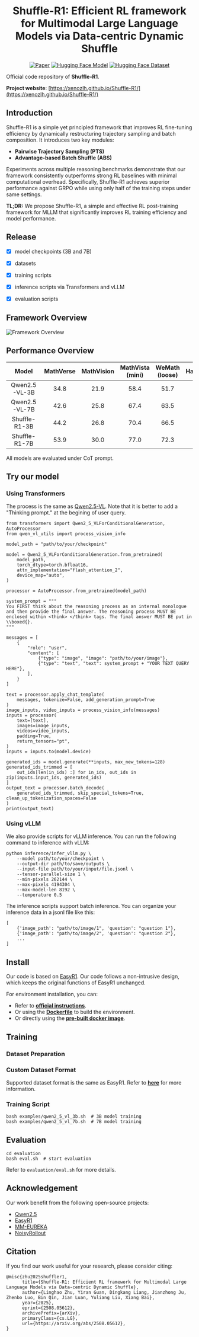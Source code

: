 <div align="center">

# Shuffle-R1: Efficient RL framework for Multimodal Large Language Models via Data-centric Dynamic Shuffle

[![Paper](https://img.shields.io/badge/paper-A42C25?style=flat&logo=arxiv&logoColor=white)](https://arxiv.org/abs/2508.05612) 
[![Hugging Face Model](https://img.shields.io/badge/%F0%9F%A4%97%20Hugging%20Face-Model-blue)](https://arxiv.org/abs/2508.05612) 
[![Hugging Face Dataset](https://img.shields.io/badge/%F0%9F%A4%97%20Hugging%20Face-Dataset-green)](https://arxiv.org/abs/2508.05612)

</div>

Official code repository of **Shuffle-R1**.

**Project website**: [https://xenozlh.github.io/Shuffle-R1/](https://xenozlh.github.io/Shuffle-R1/)

## Introduction
Shuffle-R1 is a simple yet principled framework that improves RL fine-tuning efficiency by dynamically restructuring trajectory sampling and batch composition. It introduces two key modules:

- **Pairwise Trajectory Sampling (PTS)**
- **Advantage-based Batch Shuffle (ABS)**

Experiments across multiple reasoning benchmarks demonstrate that our framework consistently outperforms strong RL baselines with minimal computational overhead. Specifically, Shuffle-R1 achieves superior performance against GRPO while using only half of the training steps under same settings.

**TL;DR:** We propose Shuffle-R1, a simple and effective RL post-training framework for MLLM that significantly improves RL training efficiency and model performance.

## Release
 - [x] model checkpoints (3B and 7B)
 - [x] datasets
 - [x] training scripts
 - [x] inference scripts via Transformers and vLLM
 - [x] evaluation scripts


## Framework Overview
![Framework Overview](assets/framework.png)

## Performance Overview
| Model | MathVerse | MathVision | MathVista (mini) | WeMath (loose) | HallusionBench | ChartQA | Avg. |
| :---: | :---: | :---: | :---: | :---: | :---: | :---: | :---: |
| Qwen2.5-VL-3B | 34.8 | 21.9 | 58.4 | 51.7 | 59.8 | 73.1 | 49.9 |
| Qwen2.5-VL-7B | 42.6 | 25.8 | 67.4 | 63.5 | 65.2 | 79.8 | 57.4 |
| Shuffle-R1-3B | 44.2 | 26.8 | 70.4 | 66.5 | 69.2 | 79.9 | 59.5 |
| Shuffle-R1-7B | 53.9 | 30.0 | 77.0 | 72.3 | 71.0 | 84.1 | 64.7 |

All models are evaluated under CoT prompt.

## Try our model

### Using Transformers
The process is the same as [Qwen2.5-VL](https://github.com/QwenLM/Qwen2.5-VL). Note that it is better to add a "Thinking prompt." at the begining of user query.

```
from transformers import Qwen2_5_VLForConditionalGeneration, AutoProcessor
from qwen_vl_utils import process_vision_info

model_path = "path/to/your/checkpoint"

model = Qwen2_5_VLForConditionalGeneration.from_pretrained(
    model_path,
    torch_dtype=torch.bfloat16,
    attn_implementation="flash_attention_2",
    device_map="auto",
)

processor = AutoProcessor.from_pretrained(model_path)

system_prompt = """
You FIRST think about the reasoning process as an internal monologue and then provide the final answer. The reasoning process MUST BE enclosed within <think> </think> tags. The final answer MUST BE put in \\boxed{}.
"""

messages = [
    {
        "role": "user",
        "content": [
            {"type": "image", "image": "path/to/your/image"},
            {"type": "text", "text": system_prompt + "YOUR TEXT QUERY HERE"},
        ],
    }
]

text = processor.apply_chat_template(
    messages, tokenize=False, add_generation_prompt=True
)
image_inputs, video_inputs = process_vision_info(messages)
inputs = processor(
    text=[text],
    images=image_inputs,
    videos=video_inputs,
    padding=True,
    return_tensors="pt",
)
inputs = inputs.to(model.device)

generated_ids = model.generate(**inputs, max_new_tokens=128)
generated_ids_trimmed = [
    out_ids[len(in_ids) :] for in_ids, out_ids in zip(inputs.input_ids, generated_ids)
]
output_text = processor.batch_decode(
    generated_ids_trimmed, skip_special_tokens=True, clean_up_tokenization_spaces=False
)
print(output_text)
```

### Using vLLM
We also provide scripts for vLLM inference. You can run the following command to inference with vLLM:
```
python inference/infer_vllm.py \
    --model path/to/your/checkpoint \
    --output-dir path/to/save/outputs \
    --input-file path/to/your/input/file.jsonl \
    --tensor-parallel-size 1 \
    --min-pixels 262144 \
    --max-pixels 4194304 \
    --max-model-len 8192 \
    --temperature 0.5
```
The inference scripts support batch inference. You can organize your inference data in a jsonl file like this:
```
[
    {'image_path': "path/to/image/1", 'question': "question 1"},
    {'image_path': "path/to/image/2", 'question': "question 2"},
    ...
] 
```


## Install
Our code is based on [EasyR1](https://github.com/hiyouga/EasyR1). Our code follows a non-intrusive design, which keeps the original functions of EasyR1 unchanged. 

For environment installation, you can: 
 - Refer to [**official instructions**](https://verl.readthedocs.io/en/latest/start/install.html).
 - Or using the [**Dockerfile**](Dockerfile) to build the environment.
 - Or directly using the [**pre-built docker image**](https://hub.docker.com/r/hiyouga/verl).


## Training
### Dataset Preparation

### Custom Dataset Format
Supported dataset format is the same as EasyR1. Refer to [**here**](https://github.com/hiyouga/EasyR1?tab=readme-ov-file#custom-dataset) for more information.

### Training Script
```
bash examples/qwen2_5_vl_3b.sh  # 3B model training 
bash examples/qwen2_5_vl_7b.sh  # 7B model training
```

## Evaluation
```
cd evaluation
bash eval.sh  # start evaluation
```
Refer to `evaluation/eval.sh` for more details.


## Acknowledgement
Our work benefit from the following open-source projects:
- [Qwen2.5](https://github.com/QwenLM/Qwen2.5)
- [EasyR1](https://github.com/hiyouga/EasyR1)
- [MM-EUREKA](https://github.com/ModalMinds/MM-EUREKA)
- [NoisyRollout](https://github.com/NUS-TRAIL/NoisyRollout)

## Citation
If you find our work useful for your research, please consider citing:
```
@misc{zhu2025shuffler1,
      title={Shuffle-R1: Efficient RL framework for Multimodal Large Language Models via Data-centric Dynamic Shuffle}, 
      author={Linghao Zhu, Yiran Guan, Dingkang Liang, Jianzhong Ju, Zhenbo Luo, Bin Qin, Jian Luan, Yuliang Liu, Xiang Bai},
      year={2025},
      eprint={2508.05612},
      archivePrefix={arXiv},
      primaryClass={cs.LG},
      url={https://arxiv.org/abs/2508.05612}, 
}
```